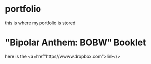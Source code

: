 # portfolio
this is where my portfolio is stored

# "Bipolar Anthem: BOBW" Booklet
here is the <a=href"https//wwww.dropbox.com">link</>
